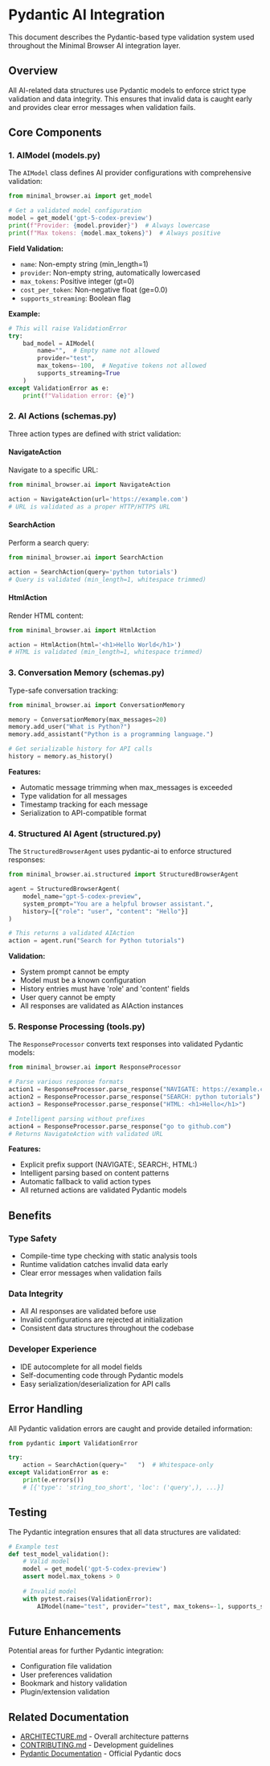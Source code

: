 # Pydantic AI Integration

This document describes the Pydantic-based type validation system used throughout the Minimal Browser AI integration layer.

## Overview

All AI-related data structures use Pydantic models to enforce strict type validation and data integrity. This ensures that invalid data is caught early and provides clear error messages when validation fails.

## Core Components

### 1. AIModel (models.py)

The `AIModel` class defines AI provider configurations with comprehensive validation:

```python
from minimal_browser.ai import get_model

# Get a validated model configuration
model = get_model('gpt-5-codex-preview')
print(f"Provider: {model.provider}")  # Always lowercase
print(f"Max tokens: {model.max_tokens}")  # Always positive
```

**Field Validation:**
- `name`: Non-empty string (min_length=1)
- `provider`: Non-empty string, automatically lowercased
- `max_tokens`: Positive integer (gt=0)
- `cost_per_token`: Non-negative float (ge=0.0)
- `supports_streaming`: Boolean flag

**Example:**
```python
# This will raise ValidationError
try:
    bad_model = AIModel(
        name="",  # Empty name not allowed
        provider="test",
        max_tokens=-100,  # Negative tokens not allowed
        supports_streaming=True
    )
except ValidationError as e:
    print(f"Validation error: {e}")
```

### 2. AI Actions (schemas.py)

Three action types are defined with strict validation:

#### NavigateAction
Navigate to a specific URL:
```python
from minimal_browser.ai import NavigateAction

action = NavigateAction(url='https://example.com')
# URL is validated as a proper HTTP/HTTPS URL
```

#### SearchAction
Perform a search query:
```python
from minimal_browser.ai import SearchAction

action = SearchAction(query='python tutorials')
# Query is validated (min_length=1, whitespace trimmed)
```

#### HtmlAction
Render HTML content:
```python
from minimal_browser.ai import HtmlAction

action = HtmlAction(html='<h1>Hello World</h1>')
# HTML is validated (min_length=1, whitespace trimmed)
```

### 3. Conversation Memory (schemas.py)

Type-safe conversation tracking:

```python
from minimal_browser.ai import ConversationMemory

memory = ConversationMemory(max_messages=20)
memory.add_user("What is Python?")
memory.add_assistant("Python is a programming language.")

# Get serializable history for API calls
history = memory.as_history()
```

**Features:**
- Automatic message trimming when max_messages is exceeded
- Type validation for all messages
- Timestamp tracking for each message
- Serialization to API-compatible format

### 4. Structured AI Agent (structured.py)

The `StructuredBrowserAgent` uses pydantic-ai to enforce structured responses:

```python
from minimal_browser.ai.structured import StructuredBrowserAgent

agent = StructuredBrowserAgent(
    model_name="gpt-5-codex-preview",
    system_prompt="You are a helpful browser assistant.",
    history=[{"role": "user", "content": "Hello"}]
)

# This returns a validated AIAction
action = agent.run("Search for Python tutorials")
```

**Validation:**
- System prompt cannot be empty
- Model must be a known configuration
- History entries must have 'role' and 'content' fields
- User query cannot be empty
- All responses are validated as AIAction instances

### 5. Response Processing (tools.py)

The `ResponseProcessor` converts text responses into validated Pydantic models:

```python
from minimal_browser.ai import ResponseProcessor

# Parse various response formats
action1 = ResponseProcessor.parse_response("NAVIGATE: https://example.com")
action2 = ResponseProcessor.parse_response("SEARCH: python tutorials")
action3 = ResponseProcessor.parse_response("HTML: <h1>Hello</h1>")

# Intelligent parsing without prefixes
action4 = ResponseProcessor.parse_response("go to github.com")
# Returns NavigateAction with validated URL
```

**Features:**
- Explicit prefix support (NAVIGATE:, SEARCH:, HTML:)
- Intelligent parsing based on content patterns
- Automatic fallback to valid action types
- All returned actions are validated Pydantic models

## Benefits

### Type Safety
- Compile-time type checking with static analysis tools
- Runtime validation catches invalid data early
- Clear error messages when validation fails

### Data Integrity
- All AI responses are validated before use
- Invalid configurations are rejected at initialization
- Consistent data structures throughout the codebase

### Developer Experience
- IDE autocomplete for all model fields
- Self-documenting code through Pydantic models
- Easy serialization/deserialization for API calls

## Error Handling

All Pydantic validation errors are caught and provide detailed information:

```python
from pydantic import ValidationError

try:
    action = SearchAction(query="   ")  # Whitespace-only
except ValidationError as e:
    print(e.errors())
    # [{'type': 'string_too_short', 'loc': ('query',), ...}]
```

## Testing

The Pydantic integration ensures that all data structures are validated:

```python
# Example test
def test_model_validation():
    # Valid model
    model = get_model('gpt-5-codex-preview')
    assert model.max_tokens > 0
    
    # Invalid model
    with pytest.raises(ValidationError):
        AIModel(name="test", provider="test", max_tokens=-1, supports_streaming=True)
```

## Future Enhancements

Potential areas for further Pydantic integration:
- Configuration file validation
- User preferences validation
- Bookmark and history validation
- Plugin/extension validation

## Related Documentation

- [ARCHITECTURE.md](development/ARCHITECTURE.md) - Overall architecture patterns
- [CONTRIBUTING.md](development/CONTRIBUTING.md) - Development guidelines
- [Pydantic Documentation](https://docs.pydantic.dev/) - Official Pydantic docs
